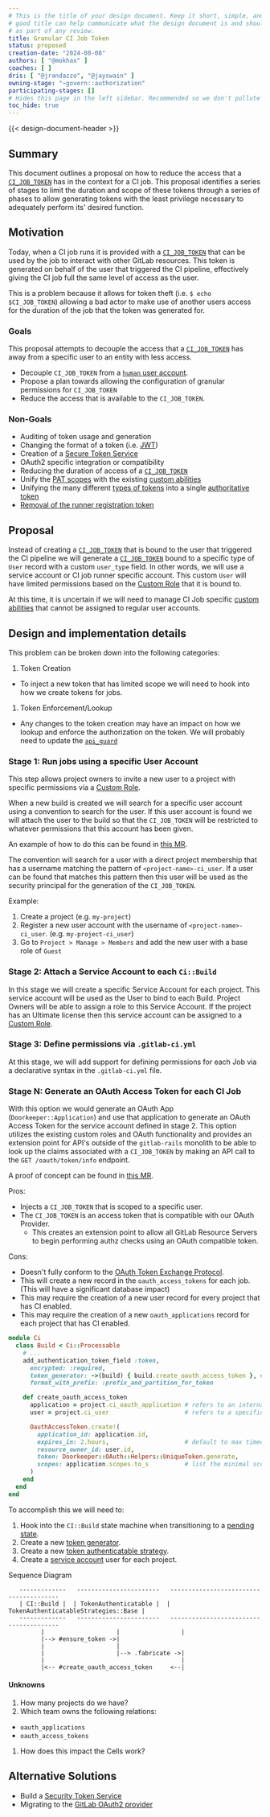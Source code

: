 ```yaml
---
# This is the title of your design document. Keep it short, simple, and descriptive. A
# good title can help communicate what the design document is and should be considered
# as part of any review.
title: Granular CI Job Token
status: proposed
creation-date: "2024-08-08"
authors: [ "@mokhax" ]
coaches: [ ]
dris: [ "@jrandazzo", "@jayswain" ]
owning-stage: "~govern::authorization"
participating-stages: []
# Hides this page in the left sidebar. Recommended so we don't pollute it.
toc_hide: true
---
```


<!--
Before you start:

- Copy this file to a sub-directory and call it `_index.md` for it to appear in
  the design documents list.
- Remove comment blocks for sections you've filled in.
  When your document ready for review, all of these comment blocks should be
  removed.

To get started with a document you can use this template to inform you about
what you may want to document in it at the beginning. This content will change
/ evolve as you move forward with the proposal.  You are not constrained by the
content in this template. If you have a good idea about what should be in your
document, you can ignore the template, but if you don't know yet what should
be in it, this template might be handy.

- **Fill out this file as best you can.** At minimum, you should fill in the
  "Summary", and "Motivation" sections.  These can be brief and may be a copy
  of issue or epic descriptions if the initiative is already on Product's
  roadmap.
- **Create a MR for this document.** Assign it to an Architecture Evolution
  Coach (i.e. a Principal+ engineer).
- **Merge early and iterate.** Avoid getting hung up on specific details and
  instead aim to get the goals of the document clarified and merged quickly.
  The best way to do this is to just start with the high-level sections and fill
  out details incrementally in subsequent MRs.

Just because a document is merged does not mean it is complete or approved.
Any document is a working document and subject to change at any time.

When editing documents, aim for tightly-scoped, single-topic MRs to keep
discussions focused. If you disagree with what is already in a document, open a
new MR with suggested changes.

If there are new details that belong in the document, edit the document. Once
a feature has become "implemented", major changes should get new blueprints.

The canonical place for the latest set of instructions (and the likely source
of this file) is [here](/content/handbook/engineering/architecture/design-documents/_template.md).

Document statuses you can use:

- "proposed"
- "accepted"
- "ongoing"
- "implemented"
- "postponed"
- "rejected"

-->

<!-- Design Documents often contain forward-looking statements -->
<!-- vale gitlab.FutureTense = NO -->

<!-- This renders the design document header on the detail page, so don't remove it-->
{{< design-document-header >}}

<!--
Don't add a h1 headline. It'll be added automatically from the title front matter attribute.

For long pages, consider creating a table of contents.
-->

## Summary

<!--
This section is very important, because very often it is the only section that
will be read by team members. We sometimes call it an "Executive summary",
because executives usually don't have time to read entire document like this.
Focus on writing this section in a way that anyone can understand what it says,
the audience here is everyone: executives, product managers, engineers, wider
community members.

A good summary is probably at least a paragraph in length.
-->

This document outlines a proposal on how to reduce the access that a
[`CI_JOB_TOKEN`][1] has in the context for a CI job. This proposal identifies a
series of stages to limit the duration and scope of these tokens through a
series of phases to allow generating tokens with the least privilege necessary
to adequately perform its' desired function.

## Motivation

<!--
This section is for explicitly listing the motivation, goals and non-goals of
this document. Describe why the change is important, all the opportunities,
and the benefits to users.

The motivation section can optionally provide links to issues that demonstrate
interest in a document within the wider GitLab community. Links to
documentation for competing products and services is also encouraged in cases
where they demonstrate clear gaps in the functionality GitLab provides.

For concrete proposals we recommend laying out goals and non-goals explicitly,
but this section may be framed in terms of problem statements, challenges, or
opportunities. The latter may be a more suitable framework in cases where the
problem is not well-defined or design details not yet established.
-->

Today, when a CI job runs it is provided with a [`CI_JOB_TOKEN`][1] that can be
used by the job to interact with other GitLab resources. This token is generated
on behalf of the user that triggered the CI pipeline, effectively giving the CI
job full the same level of access as the user.

This is a problem because it allows for token theft (i.e. `$ echo $CI_JOB_TOKEN`)
allowing a bad actor to make use of another users access for the duration of the
job that the token was generated for.

### Goals

<!--
List the specific goals / opportunities of the document.

- What is it trying to achieve?
- How will we know that this has succeeded?
- What are other less tangible opportunities here?
-->

This proposal attempts to decouple the access that a [`CI_JOB_TOKEN`][1] has
away from a specific user to an entity with less access.

- Decouple `CI_JOB_TOKEN` from a [`human` user account][9].
- Propose a plan towards allowing the configuration of granular permissions for `CI_JOB_TOKEN`
- Reduce the access that is available to the `CI_JOB_TOKEN`.

### Non-Goals

<!--
Listing non-goals helps to focus discussion and make progress. This section is
optional.

- What is out of scope for this document?
-->

- Auditing of token usage and generation
- Changing the format of a token (i.e. [JWT][4])
- Creation of a [Secure Token Service][7]
- OAuth2 specific integration or compatibility
- Reducing the duration of access of a [`CI_JOB_TOKEN`][1]
- Unify the [PAT scopes][8] with the existing [custom abilities][6]
- Unifying the many different [types of tokens][3] into a single [authoritative token][10]
- [Removal of the runner registration token][2]

## Proposal

<!--
This is where we get down to the specifics of what the proposal actually is,
but keep it simple!  This should have enough detail that reviewers can
understand exactly what you're proposing, but should not include things like
API designs or implementation. The "Design Details" section below is for the
real nitty-gritty.

You might want to consider including the pros and cons of the proposed solution
so that they can be compared with the pros and cons of alternatives.
-->

Instead of creating a [`CI_JOB_TOKEN`][1] that is bound to the user that
triggered the CI pipeline we will generate a [`CI_JOB_TOKEN`][1] bound to a
specific type of `User` record with a custom `user_type` field. In other words,
we will use a service account or CI job runner specific account. This custom
`User` will have limited permissions based on the [Custom Role][5] that it is
bound to.

At this time, it is uncertain if we will need to manage CI Job specific
[custom abilities][6] that cannot be assigned to regular user accounts.


## Design and implementation details

<!--
This section should contain enough information that the specifics of your
change are understandable. This may include API specs (though not always
required) or even code snippets. If there's any ambiguity about HOW your
proposal will be implemented, this is the place to discuss them.

If you are not sure how many implementation details you should include in the
document, the rule of thumb here is to provide enough context for people to
understand the proposal. As you move forward with the implementation, you may
need to add more implementation details to the document, as those may become
an important context for important technical decisions made along the way. A
document is also a register of such technical decisions. If a technical
decision requires additional context before it can be made, you probably should
document this context in a document. If it is a small technical decision that
can be made in a merge request by an author and a maintainer, you probably do
not need to document it here. The impact a technical decision will have is
another helpful information - if a technical decision is very impactful,
documenting it, along with associated implementation details, is advisable.

If it's helpful to include workflow diagrams or any other related images.
Diagrams authored in GitLab flavored markdown are preferred. In cases where
that is not feasible, images should be placed under `images/` in the same
directory as the `index.md` for the proposal.
-->

This problem can be broken down into the following categories:

1. Token Creation
  * To inject a new token that has limited scope we will need to hook into how we create tokens for jobs.
1. Token Enforcement/Lookup
  * Any changes to the token creation may have an impact on how we lookup and
    enforce the authorization on the token. We will probably need to update the [`api_guard`][14]

### Stage 1: Run jobs using a specific User Account

This step allows project owners to invite a new user to a project with
specific permissions via a [Custom Role][5].

When a new build is created we will search for a specific user account using
a convention to search for the user. If this user account is found we will
attach the user to the build so that the `CI_JOB_TOKEN` will be restricted to
whatever permissions that this account has been given.

An example of how to do this can be found in [this MR][15].

The convention will search for a user with a direct project membership that has
a username matching the pattern of `<project-name>-ci_user`. If a user can be
found that matches this pattern then this user will be used as the security
principal for the generation of the `CI_JOB_TOKEN`.

Example:

1. Create a project (e.g. `my-project`)
1. Register a new user account with the username of `<project-name>-ci_user`. (e.g. `my-project-ci_user`)
1. Go to `Project > Manage > Members` and add the new user with a base role of `Guest`

### Stage 2: Attach a Service Account to each `Ci::Build`

In this stage we will create a specific Service Account for each project. This
service account will be used as the User to bind to each Build. Project Owners
will be able to assign a role to this Service Account. If the project has an
Ultimate license then this service account can be assigned to a [Custom Role][5].

### Stage 3: Define permissions via `.gitlab-ci.yml`

At this stage, we will add support for defining permissions for each Job via a
declarative syntax in the `.gitlab-ci.yml` file.

### Stage N: Generate an OAuth Access Token for each CI Job

With this option we would generate an OAuth App (`Doorkeeper::Application`) and
use that application to generate an OAuth Access Token for the service account
defined in stage 2. This option utilizes the existing custom roles and OAuth
functionality and provides an extension point for API's outside of the
`gitlab-rails` monolith to be able to look up the claims associated with a
`CI_JOB_TOKEN` by making an API call to the `GET /oauth/token/info` endpoint.

A proof of concept can be found in [this MR][16].

Pros:

* Injects a `CI_JOB_TOKEN` that is scoped to a specific user.
* The `CI_JOB_TOKEN` is an access token that is compatible with our OAuth Provider.
  * This creates an extension point to allow all GitLab Resource Servers to
    begin performing authz checks using an OAuth compatible token.

Cons:

* Doesn't fully conform to the [OAuth Token Exchange Protocol][7].
* This will create a new record in the `oauth_access_tokens` for each job. (This will have a significant database impact)
* This may require the creation of a new user record for every project that has CI enabled.
* This may require the creation of a new `oauth_applications` record for each project that has CI enabled.

```ruby
module Ci
  class Build < Ci::Processable
    # ...
    add_authentication_token_field :token,
      encrypted: :required,
      token_generator: ->(build) { build.create_oauth_access_token }, # provide :token_generator
      format_with_prefix: :prefix_and_partition_for_token

    def create_oauth_access_token
      application = project.ci_oauth_application # refers to an internal OAuth App that is generated for each project when CI is enabled.
      user = project.ci_user                     # refers to a specific service account for running CI jobs

      OauthAccessToken.create!(
        application_id: application.id,
        expires_in: 2.hours,                     # default to max timeout for pipeline
        resource_owner_id: user.id,
        token: Doorkeeper::OAuth::Helpers::UniqueToken.generate,
        scopes: application.scopes.to_s          # list the minimal scopes necessary to connect to the API
      )
    end
  end
end
```

To accomplish this we will need to:

1. Hook into the `CI::Build` state machine when transitioning to a [pending state][13].
1. Create a new [token generator][12].
1. Create a new [token authenticatable strategy][11].
1. Create a [service account][9] user for each project.

Sequence Diagram

```plaintext
   -------------   -----------------------   ---------------------------------------
   | CI::Build |  | TokenAuthenticatable |  | TokenAuthenticatableStrategies::Base |
   -------------   -----------------------   ---------------------------------------
         |                    |                 |
         |--> #ensure_token ->|
         |                    |
         |                    |--> .fabricate ->|
         |                                      |
         |<-- #create_oauth_access_token     <--|
```

#### Unknowns

1. How many projects do we have?
1. Which team owns the following relations:
  * `oauth_applications`
  * `oauth_access_tokens`
1. How does this impact the Cells work?

## Alternative Solutions

<!--
It might be a good idea to include a list of alternative solutions or paths
considered, although it is not required. Include pros and cons for each
alternative solution/path.

"Do nothing" and its pros and cons could be included in the list too.
-->

* Build a [Security Token Service][7]
* Migrating to the [GitLab OAuth2 provider][10]

[1]: https://docs.gitlab.com/ee/ci/jobs/ci_job_token.html
[2]: https://handbook.gitlab.com/handbook/engineering/architecture/design-documents/runner_tokens/
[3]: https://docs.gitlab.com/ee/security/token_overview.html
[4]: https://datatracker.ietf.org/doc/html/rfc7519
[5]: https://docs.gitlab.com/ee/user/custom_roles/abilities.html
[6]: https://gitlab.com/gitlab-org/gitlab/-/tree/master/ee/config/custom_abilities
[7]: https://datatracker.ietf.org/doc/html/rfc8693
[8]: https://docs.gitlab.com/ee/user/profile/personal_access_tokens.html#personal-access-token-scopes
[9]: https://gitlab.com/gitlab-org/gitlab/-/blob/4633bdb43e637c60f80c4dd1ee8cf92f2e0739e7/app/models/concerns/has_user_type.rb#L7
[10]: https://docs.gitlab.com/ee/api/oauth2.html
[11]: https://gitlab.com/gitlab-org/gitlab/-/blob/22e3d6c41c1e6472d4ba665232634c827af20083/app/models/concerns/token_authenticatable_strategies/base.rb#L84-96
[12]: https://gitlab.com/gitlab-org/gitlab/-/blob/e79ca748658b7d34fc36c32e15091d2cac12f256/app/models/concerns/token_authenticatable_strategies/base.rb#L133
[13]: https://gitlab.com/gitlab-org/gitlab/-/blob/e79ca748658b7d34fc36c32e15091d2cac12f256/app/models/ci/build.rb#L305
[14]: https://gitlab.com/gitlab-org/gitlab/-/blob/6d1f895398aa08f2398bb0775ebc88dd23526f26/lib/api/api_guard.rb#L69-81
[15]: https://gitlab.com/gitlab-org/gitlab/-/merge_requests/162599
[16]: https://gitlab.com/gitlab-org/gitlab/-/merge_requests/162333
